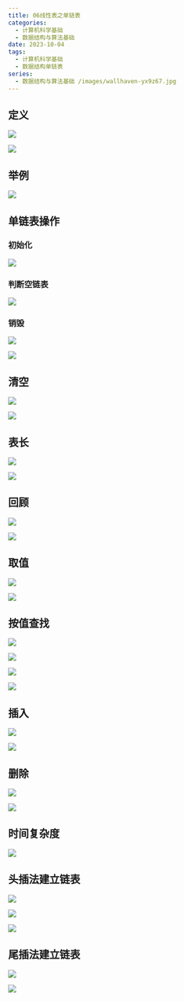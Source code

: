 ```yaml
---
title: 06线性表之单链表
categories:
  - 计算机科学基础
  - 数据结构与算法基础
date: 2023-10-04
tags:
  - 计算机科学基础
  - 数据结构单链表
series:
  - 数据结构与算法基础 /images/wallhaven-yx9z67.jpg
---
```


## 定义

![](/images/posts/Pasted%20image%2020231004143002.png)

![](/images/posts/Pasted%20image%2020231004143123.png)

## 举例

![](/images/posts/Pasted%20image%2020231004143325.png)


## 单链表操作

### 初始化

![](/images/posts/Pasted%20image%2020231004144138.png)

### 判断空链表

![](/images/posts/Pasted%20image%2020231004144310.png)

### 销毁

![](/images/posts/Pasted%20image%2020231004144705.png)

![](/images/posts/Pasted%20image%2020231004144746.png)

## 清空

![](/images/posts/Pasted%20image%2020231004145138.png)

![](/images/posts/Pasted%20image%2020231004145205.png)

## 表长

![](/images/posts/Pasted%20image%2020231004145750.png)

![](/images/posts/Pasted%20image%2020231004145826.png)

## 回顾

![](/images/posts/Pasted%20image%2020231004145930.png)

![](/images/posts/Pasted%20image%2020231004145951.png)

## 取值

![](/images/posts/Pasted%20image%2020231004150222.png)

![](/images/posts/Pasted%20image%2020231004150431.png)

## 按值查找

![](/images/posts/Pasted%20image%2020231004151220.png)

![](/images/posts/Pasted%20image%2020231004151238.png)

![](/images/posts/Pasted%20image%2020231004151254.png)

![](/images/posts/Pasted%20image%2020231004151314.png)

## 插入

![](/images/posts/Pasted%20image%2020231004151426.png) 

![](/images/posts/Pasted%20image%2020231004151851.png)

## 删除

![](/images/posts/Pasted%20image%2020231004152320.png)

![](/images/posts/Pasted%20image%2020231004152324.png)

## 时间复杂度

![](/images/posts/Pasted%20image%2020231005140025.png)


## 头插法建立链表

![](/images/posts/Pasted%20image%2020231005142013.png)

![](/images/posts/Pasted%20image%2020231005141359.png)

![](/images/posts/Pasted%20image%2020231005141515.png)

## 尾插法建立链表

![](/images/posts/Pasted%20image%2020231005141614.png)

![](/images/posts/Pasted%20image%2020231005141857.png)
